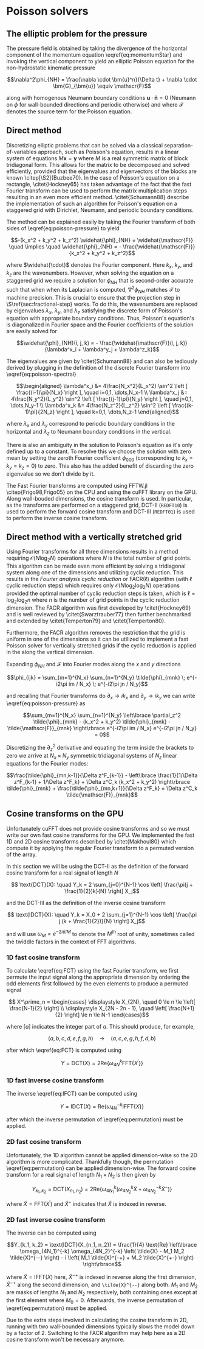# Poisson solvers

## The elliptic problem for the pressure

The pressure field is obtained by taking the divergence of the horizontal component of the momentum equation
\eqref{eq:momentumStar} and invoking the vertical component to yield an elliptic Poisson equation for the
non-hydrostatic kinematic pressure
```math
\nabla^2\phi_{NH} = \frac{\nabla \cdot \bm{u}^n}{\Delta t} + \nabla \cdot \bm{G}_{\bm{u}} \equiv \mathscr{F}
```
along with homogenous Neumann boundary conditions $\bm{u} \cdot \bm{\hat{n}} = 0$ (Neumann on $\phi$ for wall-bounded
directions and periodic otherwise) and where $\mathscr{F}$ denotes the source term for the Poisson equation.

## Direct method

Discretizing elliptic problems that can be solved via a classical separation-of-variables approach, such as Poisson's
equation, results in a linear system of equations $M\bm{x} = \bm{y}$ where $M$ is a real symmetric matrix of block
tridiagonal form. This allows for the matrix to be decomposed and solved efficiently, provided that the eigenvalues and
eigenvectors of the blocks are known \citep[\S2]{Buzbee70}. In the case of Poisson's equation on a rectangle,
\citet{Hockney65} has taken advantage of the fact that the fast Fourier transform can be used to perform the matrix
multiplication steps resulting in an even more efficient method. \citet{Schumann88} describe the implementation of such
an algorithm for Poisson's equation on a staggered grid with Dirichlet, Neumann, and periodic boundary conditions.

The method can be explained easily by taking the Fourier transform of both sides of \eqref{eq:poisson-pressure} to yield
```math
-(k_x^2 + k_y^2 + k_z^2) \widehat{\phi}_{NH} = \widehat{\mathscr{F}}
\quad \implies \quad
\widehat{\phi}_{NH} = - \frac{\widehat{\mathscr{F}}}{k_x^2 + k_y^2 + k_z^2}
```
where $\widehat{\cdot}$ denotes the Fourier component. Here $k_x$, $k_y$, and $k_z$ are the wavenumbers. However, when
solving the equation on a staggered grid we require a solution for $\phi_{NH}$ that is second-order accurate such that
when when its Laplacian is computed, $\nabla^2\phi_{NH}$ matches $\mathscr{F}$ to machine precision. This is crucial to
ensure that the projection step in \S\ref{sec:fractional-step} works. To do this, the wavenumbers are replaced by
eigenvalues $\lambda_x$, $\lambda_y$, and $\lambda_z$ satisfying the discrete form of Poisson's equation with
appropriate boundary conditions. Thus, Poisson's equation's is diagonalized in Fourier space and the Fourier
coefficients of the solution are easily solved for
```math
\widehat{\phi}_{NH}(i, j, k) = - \frac{\widehat{\mathscr{F}}(i, j, k)}{\lambda^x_i + \lambda^y_j + \lambda^z_k}
```

The eigenvalues are given by \citet{Schumann88} and can also be tediously derived by plugging in the definition of the
discrete Fourier transform into \eqref{eq:poisson-spectral}
```math
\begin{aligned}
    \lambda^x_i &= 4\frac{N_x^2}{L_x^2} \sin^2 \left [ \frac{(i-1)\pi}{N_x}  \right ], \quad i=0,1, \dots,N_x-1 \\
    \lambda^x_j &= 4\frac{N_y^2}{L_y^2} \sin^2 \left [ \frac{(j-1)\pi}{N_y}  \right ], \quad j=0,1, \dots,N_y-1 \\
    \lambda^x_k &= 4\frac{N_z^2}{L_z^2} \sin^2 \left [ \frac{(k-1)\pi}{2N_z} \right ], \quad k=0,1, \dots,N_z-1
\end{aligned}
```
where $\lambda_x$ and $\lambda_y$ correspond to periodic boundary conditions in the horizontal and $\lambda_z$ to
Neumann boundary conditions in the vertical.

There is also an ambiguity in the solution to Poisson's equation as it's only defined up to a constant. To resolve this
we choose the solution with zero mean by setting the zeroth Fourier coefficient $\phi_{000}$ (corresponding to
$k_x = k_y = k_z = 0$) to zero. This also has the added benefit of discarding the zero eigenvalue so we don't divide by
it.

The Fast Fourier transforms are computed using FFTW.jl \citep{Frigo98,Frigo05} on the CPU and using the cuFFT
library on the GPU. Along wall-bouded dimensions, the cosine transform is used. In particular, as the transforms are
performed on a staggered grid, DCT-II (`REDFT10`) is used to perform the forward cosine transform and DCT-III
(`REDFT01`) is used to perform the inverse cosine transform.

## Direct method with a vertically stretched grid

Using Fourier transforms for all three dimensions results in a method requiring $\mathcal{O}(N \log_2 N)$ operations
where $N$ is the total number of grid points. This algorithm can be made even more efficient by solving a tridiagonal
system along one of the dimensions and utilizing cyclic reduction. This results in the *Fourier analysis cyclic
reduction* or $\text{FACR}(\ell)$ algorithm (with $\ell$ cyclic reduction steps) which requires only
$\mathcal{O}(N \log_2\log_2 N)$ operations provided the optimal number of cyclic reduction steps is taken, which is
$\ell = \log_2 \log_2 n$ where $n$ is the number of grid points in the cyclic reduction dimension. The FACR algorithm
was first developed by \citet{Hockney69} and is well reviewed by \citet{Swarztrauber77} then further benchmarked and
extended by \citet{Temperton79} and \citet{Temperton80}.

Furthermore, the FACR algorithm removes the restriction that the grid is uniform in one of the dimensions so it can
be utilized to implement a fast Poisson solver for vertically stretched grids if the cyclic reduction is applied in the
along the vertical dimension.

Expanding $\phi_{NH}$ and $\mathscr{F}$ into Fourier modes along the $x$ and $y$ directions
```math
\phi_{ijk} = \sum_{m=1}^{N_x} \sum_{n=1}^{N_y} \tilde{\phi}_{mnk} \; e^{-i2\pi im / N_x} \;  e^{-i2\pi jn / N_y}
```
and recalling that Fourier transforms do $\partial_x \rightarrow ik_x$ and $\partial_y \rightarrow ik_y$ we can write
\eqref{eq:poisson-pressure} as
```math
\sum_{m=1}^{N_x} \sum_{n=1}^{N_y}
\left\lbrace
    \partial_z^2 \tilde{\phi}_{mnk} - (k_x^2 + k_y^2) \tilde{\phi}_{mnk} - \tilde{\mathscr{F}}_{mnk}
\right\rbrace e^{-i2\pi im / N_x}  e^{-i2\pi jn / N_y} = 0
```
Discretizing the $\partial_z^2$ derivative and equating the term inside the brackets to zero we arrive at
$N_x\times N_y$ symmetric tridiagonal systems of $N_z$ linear equations for the Fourier modes:
```math
\frac{\tilde{\phi}_{mn,k-1}}{\Delta z^F_{k-1}}
- \left\lbrace \frac{1}{1/\Delta z^F_{k-1} + 1/\Delta z^F_k} + \Delta z^C_k (k_x^2 + k_y^2) \right\rbrace
  \tilde{\phi}_{mnk}
+ \frac{\tilde{\phi}_{mn,k+1}}{\Delta z^F_k}
= \Delta z^C_k \tilde{\mathscr{F}}_{mnk}
```

## Cosine transforms on the GPU

Unfortunately cuFFT does not provide cosine transforms and so we must write our own fast cosine transforms for the GPU.
We implemented the fast 1D and 2D cosine transforms described by \citet{Makhoul80} which compute it by applying the
regular Fourier transform to a permuted version of the array.

In this section we will be using the DCT-II as the definition of the forward cosine transform for a real signal of
length $N$
```math
  \text{DCT}(X): \quad Y_k = 2 \sum_{j=0}^{N-1} \cos \left[ \frac{\pi(j + \frac{1}{2})k}{N} \right] X_j
```
and the DCT-III as the definition of the inverse cosine transform
```math
  \text{IDCT}(X): \quad Y_k = X_0 + 2 \sum_{j=1}^{N-1} \cos \left[ \frac{\pi j (k + \frac{1}{2})}{N} \right] X_j
```
and will use $\omega_M = e^{-2\pi i/M}$ to denote the $M^\text{th}$ root of unity, sometimes called the twiddle factors
in the context of FFT algorithms.

### 1D fast cosine transform
To calculate \eqref{eq:FCT} using the fast Fourier transform, we first permute the input signal along the appropriate
dimension by ordering the odd elements first followed by the even elements to produce a permuted signal
```math
    X^\prime_n =
    \begin{cases}
        \displaystyle X_{2N}, \quad 0 \le n \le \left[ \frac{N-1}{2} \right] \\
        \displaystyle X_{2N - 2n - 1}, \quad \left[ \frac{N+1}{2} \right] \le n \le N-1
    \end{cases}
```
where $[a]$ indicates the integer part of $a$. This should produce, for example,
```math
    (a, b, c, d, e, f, g, h) \quad \rightarrow \quad (a, c, e, g, h, f, d, b)
```
after which \eqref{eq:FCT} is computed using
```math
  Y = \text{DCT}(X) = 2 \text{Re} \left\lbrace \omega_{4N}^k \text{FFT} \lbrace X^\prime \rbrace \right\rbrace
```

### 1D fast inverse cosine transform
The inverse \eqref{eq:IFCT} can be computed using
```math
  Y = \text{IDCT}(X) = \text{Re} \left\lbrace \omega_{4N}^{-k} \text{IFFT} \lbrace X \rbrace \right\rbrace
```
after which the inverse permutation of \eqref{eq:permutation} must be applied.

### 2D fast cosine transform
Unfortunately, the 1D algorithm cannot be applied dimension-wise so the 2D algorithm is  more complicated. Thankfully
though, the permutation \eqref{eq:permutation} can be applied dimension-wise. The forward cosine transform for a real
signal of length $N_1 \times N_2$ is then given by
```math
Y_{k_1, k_2} = \text{DCT}(X_{n_1, n_2}) =
2 \text{Re} \left\lbrace
    \omega_{4N_1}^k \left( \omega_{4N_2}^k \tilde{X} + \omega_{4N_2}^{-k} \tilde{X}^- \right)
\right\rbrace
```
where $\tilde{X} = \text{FFT}(X^\prime)$ and $\tilde{X}^-$ indicates that $\tilde{X}$ is indexed in reverse.

### 2D fast inverse cosine transform
The inverse can be computed using
```math
Y_{k_1, k_2} = \text{IDCT}(X_{n_1, n_2}) =
\frac{1}{4} \text{Re} \left\lbrace
    \omega_{4N_1}^{-k} \omega_{4N_2}^{-k}
    \left( \tilde{X} - M_1 M_2 \tilde{X}^{--} \right)
    - i \left( M_1 \tilde{X}^{-+} + M_2 \tilde{X}^{+-} \right)
\right\rbrace
```
where $\tilde{X} = \text{IFFT}(X)$ here, $\tilde{X}^{-+}$ is indexed in reverse along the first dimension,
$\tilde{X}^{-+}$ along the second dimension, and ``\tilde{X}^{--}`` along both. $M_1$ and $M_2$ are masks of lengths
$N_1$ and $N_2$ respectively, both containing ones except at the first element where $M_0 = 0$. Afterwards, the inverse
permutation of \eqref{eq:permutation} must be applied.

Due to the extra steps involved in calculating the cosine transform in 2D, running with two wall-bounded dimensions
typically slows the model down by a factor of 2. Switching to the FACR algorithm may help here as a 2D cosine transform
won't be necessary anymore.
